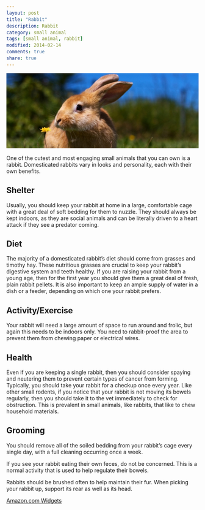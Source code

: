 ```yaml
---
layout: post
title: "Rabbit"
description: Rabbit
category: small animal
tags: [small animal, rabbit]
modified: 2014-02-14
comments: true
share: true
---
```


<img src="/images/rabbit-1.jpg" class="img-post">

One of the cutest and most engaging small animals that you can own is a rabbit. Domesticated rabbits vary in looks and personality, 
each with their own benefits. 


## Shelter

Usually, you should keep your rabbit at home in a large, comfortable cage with a great deal of soft bedding for them to 
nuzzle. They should always be kept indoors, as they are social animals and can be literally driven to a heart attack if they see a predator coming.

## Diet

The majority of a domesticated rabbit’s diet should come from grasses and timothy hay. These nutritious grasses are crucial to keep your rabbit’s digestive system and teeth healthy. If you are raising your rabbit from a young age, then for the first year you should give them a great deal of fresh, plain rabbit pellets. It is also important to keep an ample supply of water in a dish or a feeder, depending on which one your rabbit prefers.

## Activity/Exercise

Your rabbit will need a large amount of space to run around and frolic, but again this needs to be indoors only. You need to rabbit-proof the area to prevent them from chewing paper or electrical wires.

## Health

Even if you are keeping a single rabbit, then you should consider spaying and neutering them to prevent certain types of cancer from 
forming. Typically, you should take your rabbit for a checkup once every year. Like other small rodents, if you notice that your rabbit is not moving its bowels regularly, then you should take it to the vet immediately to check for obstruction. This is prevalent in small animals, like rabbits, that like to chew household materials.

## Grooming

You should remove all of the soiled bedding from your rabbit’s cage every single day, with a full cleaning occurring once a week. 

If you see your rabbit eating their own feces, do not be concerned. This is a normal activity that is used to help regulate their bowels.

Rabbits should be brushed often to help maintain their fur. When picking your rabbit up, support its rear as well as its head.


<SCRIPT charset="utf-8" type="text/javascript" src="http://ws-na.amazon-adsystem.com/widgets/q?rt=tf_cw&ServiceVersion=20070822&MarketPlace=US&ID=V20070822%2FUS%2Fcrittergo-20%2F8010%2F61320835-0e33-4fbb-b07c-3f320f1ec75b&Operation=GetScriptTemplate"> </SCRIPT> <NOSCRIPT><A HREF="http://ws-na.amazon-adsystem.com/widgets/q?rt=tf_cw&ServiceVersion=20070822&MarketPlace=US&ID=V20070822%2FUS%2Fcrittergo-20%2F8010%2F61320835-0e33-4fbb-b07c-3f320f1ec75b&Operation=NoScript">Amazon.com Widgets</A></NOSCRIPT>
